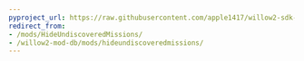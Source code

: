 ```yaml
---
pyproject_url: https://raw.githubusercontent.com/apple1417/willow2-sdk-mods/master/hide_undiscovered_missions/pyproject.toml
redirect_from:
- /mods/HideUndiscoveredMissions/
- /willow2-mod-db/mods/hideundiscoveredmissions/
---
```

